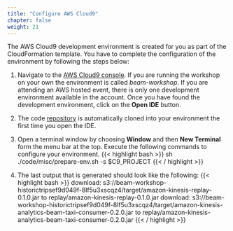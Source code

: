 ```yaml
---
title: "Configure AWS Cloud9"
chapter: false
weight: 21
---
```


The AWS Cloud9 development environment is created for you as part of the CloudFormation template. You have to complete the configuration of the environment by following the steps below:

1. Navigate to the [AWS Cloud9 console](https://console.aws.amazon.com/cloud9/home). If you are running the workshop on your own the environment is called *beam-workshop*. If you are attending an AWS hosted event, there is only one development environment available in the account. Once you have found the development environment, click on the **Open IDE** button.

1. The code [repository](https://github.com/aws-samples/amazon-kinesis-analytics-beam-taxi-consumer.git") is automatically cloned into your environment the first time you open the IDE.

1. Open a terminal window by choosing **Window** and then **New Terminal** form the menu bar at the top. Execute the following commands to configure your environment.
    {{< highlight bash >}}
sh ./code/misc/prepare-env.sh -s $C9_PROJECT
{{< / highlight >}}

1. The last output that is generated should look like the following:
    {{< highlight bash >}}
download: s3://beam-workshop-historictripsef9d049f-8lf5u3xscqz4/target/amazon-kinesis-replay-0.1.0.jar to replay/amazon-kinesis-replay-0.1.0.jar
download: s3://beam-workshop-historictripsef9d049f-8lf5u3xscqz4/target/amazon-kinesis-analytics-beam-taxi-consumer-0.2.0.jar to replay/amazon-kinesis-analytics-beam-taxi-consumer-0.2.0.jar
{{< / highlight >}}
